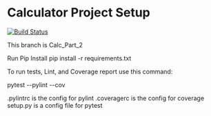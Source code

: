 # Calculator Project Setup
[![Build Status](https://app.travis-ci.com/bobschicke/calc2.svg?branch=calc_part_2)](https://app.travis-ci.com/bobschicke/calc2)

This branch is Calc_Part_2

Run Pip Install
pip install -r requirements.txt

To run tests, Lint, and Coverage report use this command:

pytest  --pylint --cov

.pylintrc is the config for pylint
.coveragerc is the config for coverage
setup.py is a config file for pytest
